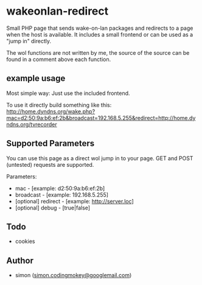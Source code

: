 # wakeonlan-redirect

Small PHP page that sends wake-on-lan packages and redirects to a page when the host is available.
It includes a small frontend or can be used as a "jump in" directly.

The wol functions are not written by me, the source of the source can be found in a comment above each function.


## example usage

Most simple way: Just use the included frontend.

To use it directly build something like this:
http://home.dyndns.org/wake.php?mac=d2:50:9a:b6:ef:2b&broadcast=192.168.5.255&redirect=http://home.dyndns.org/tvrecorder


## Supported Parameters

You can use this page as a direct wol jump in to your page. GET and POST (untested) requests are supported.

Parameters:

* mac                     -   [example: d2:50:9a:b6:ef:2b]
* broadcast               -   [example: 192.168.5.255]
* [optional] redirect     -   [example: http://server.loc]
* [optional] debug        -   [true|false]


## Todo

*  cookies


## Author

*  simon (simon.codingmokey@googlemail.com)


